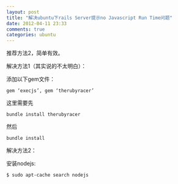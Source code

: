 ```yaml
---
layout: post
title: "解决ubuntu下rails Server提示no Javascript Run Time问题"
date: 2012-04-11 23:33
comments: true
categories: ubuntu
---
```

推荐方法2，简单有效。

解决方法1（其实说的不太明白）：

添加以下gem文件：

```
gem ‘execjs’, gem ‘therubyracer’
```

这里需要先

```
bundle install therubyracer
```

然后

```
bundle install
```

解决方法2：

安装nodejs:

```
$ sudo apt-cache search nodejs
```